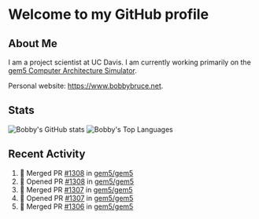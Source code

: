 # Welcome to my GitHub profile

## About Me

I am a project scientist at UC Davis. I am currently working primarily on the [gem5 Computer Architecture Simulator](https://github.com/gem5).

Personal website: <https://www.bobbybruce.net>.

## Stats

![Bobby's GitHub stats](https://github-readme-stats.vercel.app/api?username=bobbyrbruce&show_icons=true&theme=responsive&include_all_commits=true&count_private=true&show=reviews&disable_animations=true)
![Bobby's Top Languages ](https://github-readme-stats.vercel.app/api/top-langs/?username=bobbyrbruce&layout=compact&theme=responsive&count_private=true&langs_count=10&disable_animations=true)

## Recent Activity

<!--START_SECTION:activity-->
1. 🎉 Merged PR [#1308](https://github.com/gem5/gem5/pull/1308) in [gem5/gem5](https://github.com/gem5/gem5)
2. 💪 Opened PR [#1308](https://github.com/gem5/gem5/pull/1308) in [gem5/gem5](https://github.com/gem5/gem5)
3. 🎉 Merged PR [#1307](https://github.com/gem5/gem5/pull/1307) in [gem5/gem5](https://github.com/gem5/gem5)
4. 💪 Opened PR [#1307](https://github.com/gem5/gem5/pull/1307) in [gem5/gem5](https://github.com/gem5/gem5)
5. 🎉 Merged PR [#1306](https://github.com/gem5/gem5/pull/1306) in [gem5/gem5](https://github.com/gem5/gem5)
<!--END_SECTION:activity-->
